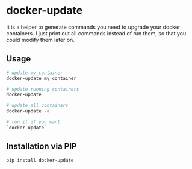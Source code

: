 # docker-update

It is a helper to generate commands you need to upgrade your docker containers.
I just print out all commands instead of run them, so that you could modify them later on.

## Usage
```bash
# update my_container
docker-update my_container

# update running containers
docker-update

# update all containers
docker-update -a

# run it if you want
`docker-update`
```

## Installation via PIP
```bash
pip install docker-update
```